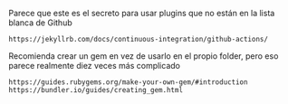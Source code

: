 Parece que este es el secreto para usar plugins que no están en la lista blanca de Github

	https://jekyllrb.com/docs/continuous-integration/github-actions/

Recomienda crear un gem en vez de usarlo en el propio folder, pero eso parece realmente diez veces más complicado
	
	https://guides.rubygems.org/make-your-own-gem/#introduction
	https://bundler.io/guides/creating_gem.html
